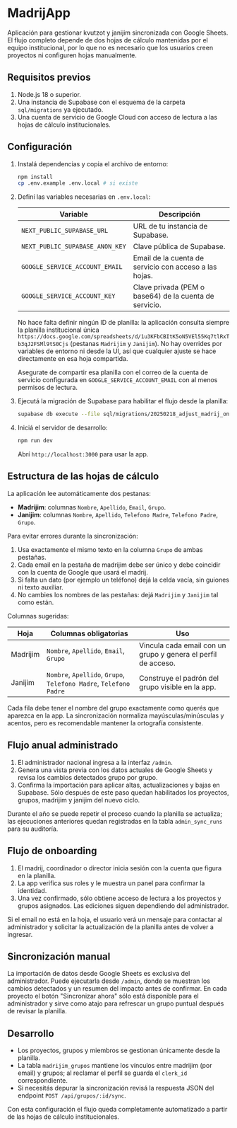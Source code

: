 # MadrijApp

Aplicación para gestionar kvutzot y janijim sincronizada con Google Sheets. El
flujo completo depende de dos hojas de cálculo mantenidas por el equipo
institucional, por lo que no es necesario que los usuarios creen proyectos ni
configuren hojas manualmente.

## Requisitos previos

1. Node.js 18 o superior.
2. Una instancia de Supabase con el esquema de la carpeta `sql/migrations` ya
   ejecutado.
3. Una cuenta de servicio de Google Cloud con acceso de lectura a las hojas de
   cálculo institucionales.

## Configuración

1. Instalá dependencias y copia el archivo de entorno:

   ```bash
   npm install
   cp .env.example .env.local # si existe
   ```

2. Definí las variables necesarias en `.env.local`:

   | Variable | Descripción |
   | --- | --- |
   | `NEXT_PUBLIC_SUPABASE_URL` | URL de tu instancia de Supabase. |
   | `NEXT_PUBLIC_SUPABASE_ANON_KEY` | Clave pública de Supabase. |
   | `GOOGLE_SERVICE_ACCOUNT_EMAIL` | Email de la cuenta de servicio con acceso a las hojas. |
   | `GOOGLE_SERVICE_ACCOUNT_KEY` | Clave privada (PEM o base64) de la cuenta de servicio. |

   No hace falta definir ningún ID de planilla: la aplicación consulta siempre
   la planilla institucional única
   `https://docs.google.com/spreadsheets/d/1u3KFbCBItK5oN5VEl55Kq7tlRxTb3qJ2FSMl9tS0Cjs`
   (pestanas `Madrijim` y `Janijim`). No hay overrides por variables de entorno
   ni desde la UI, así que cualquier ajuste se hace directamente en esa hoja
   compartida.

   Asegurate de compartir esa planilla con el correo de la cuenta de servicio
   configurada en `GOOGLE_SERVICE_ACCOUNT_EMAIL` con al menos permisos de
   lectura.

3. Ejecutá la migración de Supabase para habilitar el flujo desde la planilla:

   ```bash
   supabase db execute --file sql/migrations/20250218_adjust_madrij_onboarding.sql
   ```

4. Iniciá el servidor de desarrollo:

   ```bash
   npm run dev
   ```

   Abrí `http://localhost:3000` para usar la app.

## Estructura de las hojas de cálculo

La aplicación lee automáticamente dos pestanas:

- **Madrijim**: columnas `Nombre`, `Apellido`, `Email`, `Grupo`.
- **Janijim**: columnas `Nombre`, `Apellido`, `Telefono Madre`, `Telefono Padre`, `Grupo`.

Para evitar errores durante la sincronización:

1. Usa exactamente el mismo texto en la columna `Grupo` de ambas pestañas.
2. Cada email en la pestaña de madrijim debe ser único y debe coincidir con la cuenta de Google que usará el madrij.
3. Si falta un dato (por ejemplo un teléfono) dejá la celda vacía, sin guiones ni texto auxiliar.
4. No cambies los nombres de las pestañas: dejá `Madrijim` y `Janijim` tal como están.

Columnas sugeridas:

| Hoja | Columnas obligatorias | Uso |
| --- | --- | --- |
| Madrijim | `Nombre`, `Apellido`, `Email`, `Grupo` | Vincula cada email con un grupo y genera el perfil de acceso. |
| Janijim | `Nombre`, `Apellido`, `Grupo`, `Telefono Madre`, `Telefono Padre` | Construye el padrón del grupo visible en la app. |

Cada fila debe tener el nombre del grupo exactamente como querés que aparezca en
la app. La sincronización normaliza mayúsculas/minúsculas y acentos, pero es
recomendable mantener la ortografía consistente.

## Flujo anual administrado

1. El administrador nacional ingresa a la interfaz `/admin`.
2. Genera una vista previa con los datos actuales de Google Sheets y revisa los
   cambios detectados grupo por grupo.
3. Confirma la importación para aplicar altas, actualizaciones y bajas en
   Supabase. Sólo después de este paso quedan habilitados los proyectos,
   grupos, madrijim y janijim del nuevo ciclo.

Durante el año se puede repetir el proceso cuando la planilla se actualiza; las
ejecuciones anteriores quedan registradas en la tabla `admin_sync_runs` para su
auditoría.

## Flujo de onboarding

1. El madrij, coordinador o director inicia sesión con la cuenta que figura en
   la planilla.
2. La app verifica sus roles y le muestra un panel para confirmar la identidad.
3. Una vez confirmado, sólo obtiene acceso de lectura a los proyectos y grupos
   asignados. Las ediciones siguen dependiendo del administrador.

Si el email no está en la hoja, el usuario verá un mensaje para contactar al
administrador y solicitar la actualización de la planilla antes de volver a
ingresar.

## Sincronización manual

La importación de datos desde Google Sheets es exclusiva del administrador.
Puede ejecutarla desde `/admin`, donde se muestran los cambios detectados
y un resumen del impacto antes de confirmar. En cada proyecto el botón
"Sincronizar ahora" sólo está disponible para el administrador y sirve como
atajo para refrescar un grupo puntual después de revisar la planilla.

## Desarrollo

- Los proyectos, grupos y miembros se gestionan únicamente desde la planilla.
- La tabla `madrijim_grupos` mantiene los vínculos entre madrijim (por email) y
  grupos; al reclamar el perfil se guarda el `clerk_id` correspondiente.
- Si necesitás depurar la sincronización revisá la respuesta JSON del endpoint
  `POST /api/grupos/:id/sync`.

Con esta configuración el flujo queda completamente automatizado a partir de las
hojas de cálculo institucionales.
